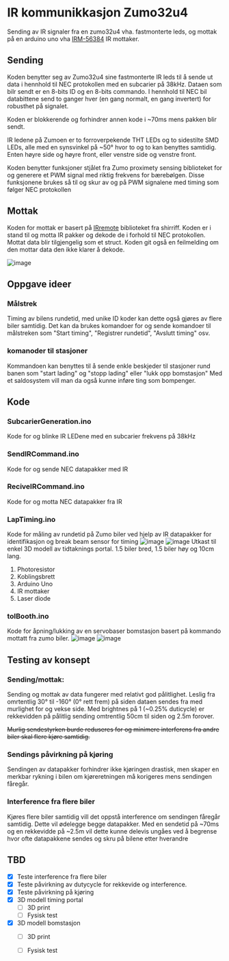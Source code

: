 # IR kommunikkasjon Zumo32u4
Sending av IR signaler fra en zumo32u4 vha. fastmonterte leds, og mottak på en arduino uno vha [IRM-56384](https://datasheet.lcsc.com/lcsc/2201242300_Everlight-Elec-IRM-56384_C72048.pdf) IR mottaker.

## Sending 
Koden benytter seg av Zumo32u4 sine fastmonterte IR leds til å sende ut data i hennhold til NEC protokollen med en subcarier på 38kHz. Dataen som bilr sendt er en 8-bits ID og en 8-bits commando. I hennhold til NEC bil databittene send to ganger hver (en gang normalt, en gang invertert) for robusthet på signalet.

Koden er blokkerende og forhindrer annen kode i ~70ms mens pakken blir sendt.

IR ledene på Zumoen er to forroverpekende THT LEDs og to sidestilte SMD LEDs, alle med en synsvinkel på ~50&deg; hvor to og to kan benyttes samtidig. Enten høyre side og høyre front, eller venstre side og venstre front.

Koden benytter funksjoner stjålet fra Zumo proximety sensing biblioteket for og generere et PWM signal med riktig frekvens for bærebølgen. Disse funksjonene brukes så til og skur av og på PWM signalene med timing som følger NEC protokollen

## Mottak
Koden for mottak er basert på [IRremote](https://github.com/Arduino-IRremote/Arduino-IRremote) biblioteket fra shirriff. Koden er i stand til og motta IR pakker og dekode de i forhold til NEC protokollen. Mottat data blir tilgjengelig som et struct. Koden git også en feilmelding om den mottar data den ikke klarer å dekode.

![image](bilder/Schematic_ReciveIRCommand.png)

## Oppgave ideer
### Målstrek
Timing av bilens rundetid, med unike ID koder kan dette også gjøres av flere biler samtidig. Det kan da brukes komandoer for og sende komandoer til målstreken som "Start timing", "Registrer rundetid", "Avslutt timing" osv.

### komanoder til stasjoner
Kommandoen kan benyttes til å sende enkle beskjeder til stasjoner rund banen som "start lading" og "stopp lading" eller "lukk opp bomstasjon" Med et saldosystem vill man da også kunne inføre ting som bompenger.

## Kode
### SubcarierGeneration.ino
Kode for og blinke IR LEDene med en subcarier frekvens på 38kHz

### SendIRCommand.ino
Kode for og sende NEC datapakker med IR

### ReciveIRCommand.ino
Kode for og motta NEC datapakker fra IR

### LapTiming.ino
Kode for måling av rundetid på Zumo biler ved hjelp av IR datapakker for identifikasjon og break beam sensor for timing
![image](bilder/Schematic_LapTiming.png)
![image](bilder/3Dmodell_LapTiming.png)
Utkast til enkel 3D modell av tidtaknings portal. 1.5 biler bred, 1.5 biler høy og 10cm lang.

1. Photoresistor
2. Koblingsbrett
3. Arduino Uno
4. IR mottaker
5. Laser diode

### tolBooth.ino
Kode for åpning/lukking av en servobaser bomstasjon basert på kommando mottatt fra zumo biler.
![image](bilder/Schematic_TolBooth.png)
![image](bilder/3Dmodell_TolBooth.png)


## Testing av konsept
### Sending/mottak: 

Sending og mottak av data fungerer med relativt god pålitlighet. Leslig fra omrtentlig 30&deg; til -160&deg; (0&deg; rett frem) på siden dataen sendes fra med murlighet for og vekse side. Med brightnes på 1 (~0.25% duticycle) er rekkevidden på pålitlig sending omtrentlig 50cm til siden og 2.5m forover.

~~Murlig sendestyrken burde reduseres for og minimere interferens fra andre biler skal flere kjøre samtidig.~~

### Sendings påvirkning på kjøring
Sendingen av datapakker forhindrer ikke kjøringen drastisk, men skaper en merkbar rykning i bilen om kjøreretningen må korigeres mens sendingen fåregår.

### Interference fra flere biler
Kjøres flere biler samtidig vill det oppstå interference om sendingen fåregår samtidig. Dette vil ødelegge begge datapakker. Med en sendetid på ~70ms og en rekkevidde på ~2.5m vil dette kunne delevis ungåes ved å begrense hvor ofte datapakkene sendes og skru på bilene etter hverandre


## TBD
- [x] Teste interference fra flere biler
- [x] Teste påvirkning av dutycycle for rekkevide og interference.
- [x] Teste påvirkning på kjøring
- [x] 3D modell timing portal
  - [ ] 3D print
  - [ ] Fysisk test
- [x] 3D modell bomstasjon
  - [ ] 3D print
  - [ ] Fysisk test

